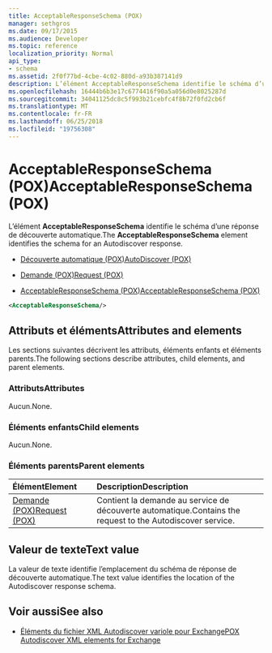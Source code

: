```yaml
---
title: AcceptableResponseSchema (POX)
manager: sethgros
ms.date: 09/17/2015
ms.audience: Developer
ms.topic: reference
localization_priority: Normal
api_type:
- schema
ms.assetid: 2f0f77bd-4cbe-4c02-880d-a93b387141d9
description: L’élément AcceptableResponseSchema identifie le schéma d’une réponse de découverte automatique.
ms.openlocfilehash: 16444b6b3e17c6774416f90a5a056d0e8025287d
ms.sourcegitcommit: 34041125dc8c5f993b21cebfc4f8b72f0fd2cb6f
ms.translationtype: MT
ms.contentlocale: fr-FR
ms.lasthandoff: 06/25/2018
ms.locfileid: "19756308"
---
```

# <a name="acceptableresponseschema-pox"></a><span data-ttu-id="3a2bb-103">AcceptableResponseSchema (POX)</span><span class="sxs-lookup"><span data-stu-id="3a2bb-103">AcceptableResponseSchema (POX)</span></span>

<span data-ttu-id="3a2bb-104">L’élément **AcceptableResponseSchema** identifie le schéma d’une réponse de découverte automatique.</span><span class="sxs-lookup"><span data-stu-id="3a2bb-104">The **AcceptableResponseSchema** element identifies the schema for an Autodiscover response.</span></span> 
  
- [<span data-ttu-id="3a2bb-105">Découverte automatique (POX)</span><span class="sxs-lookup"><span data-stu-id="3a2bb-105">AutoDiscover (POX)</span></span>](autodiscover-pox.md)
  
- [<span data-ttu-id="3a2bb-106">Demande (POX)</span><span class="sxs-lookup"><span data-stu-id="3a2bb-106">Request (POX)</span></span>](request-pox.md)
  
- [<span data-ttu-id="3a2bb-107">AcceptableResponseSchema (POX)</span><span class="sxs-lookup"><span data-stu-id="3a2bb-107">AcceptableResponseSchema (POX)</span></span>](acceptableresponseschema-pox.md)
  
```xml
<AcceptableResponseSchema/>
```

## <a name="attributes-and-elements"></a><span data-ttu-id="3a2bb-108">Attributs et éléments</span><span class="sxs-lookup"><span data-stu-id="3a2bb-108">Attributes and elements</span></span>

<span data-ttu-id="3a2bb-109">Les sections suivantes décrivent les attributs, éléments enfants et éléments parents.</span><span class="sxs-lookup"><span data-stu-id="3a2bb-109">The following sections describe attributes, child elements, and parent elements.</span></span>
  
### <a name="attributes"></a><span data-ttu-id="3a2bb-110">Attributs</span><span class="sxs-lookup"><span data-stu-id="3a2bb-110">Attributes</span></span>

<span data-ttu-id="3a2bb-111">Aucun.</span><span class="sxs-lookup"><span data-stu-id="3a2bb-111">None.</span></span>
  
### <a name="child-elements"></a><span data-ttu-id="3a2bb-112">Éléments enfants</span><span class="sxs-lookup"><span data-stu-id="3a2bb-112">Child elements</span></span>

<span data-ttu-id="3a2bb-113">Aucun.</span><span class="sxs-lookup"><span data-stu-id="3a2bb-113">None.</span></span>
  
### <a name="parent-elements"></a><span data-ttu-id="3a2bb-114">Éléments parents</span><span class="sxs-lookup"><span data-stu-id="3a2bb-114">Parent elements</span></span>

|<span data-ttu-id="3a2bb-115">**Élément**</span><span class="sxs-lookup"><span data-stu-id="3a2bb-115">**Element**</span></span>|<span data-ttu-id="3a2bb-116">**Description**</span><span class="sxs-lookup"><span data-stu-id="3a2bb-116">**Description**</span></span>|
|:-----|:-----|
|[<span data-ttu-id="3a2bb-117">Demande (POX)</span><span class="sxs-lookup"><span data-stu-id="3a2bb-117">Request (POX)</span></span>](request-pox.md) <br/> |<span data-ttu-id="3a2bb-118">Contient la demande au service de découverte automatique.</span><span class="sxs-lookup"><span data-stu-id="3a2bb-118">Contains the request to the Autodiscover service.</span></span>  <br/> |
   
## <a name="text-value"></a><span data-ttu-id="3a2bb-119">Valeur de texte</span><span class="sxs-lookup"><span data-stu-id="3a2bb-119">Text value</span></span>

<span data-ttu-id="3a2bb-120">La valeur de texte identifie l’emplacement du schéma de réponse de découverte automatique.</span><span class="sxs-lookup"><span data-stu-id="3a2bb-120">The text value identifies the location of the Autodiscover response schema.</span></span>
  
## <a name="see-also"></a><span data-ttu-id="3a2bb-121">Voir aussi</span><span class="sxs-lookup"><span data-stu-id="3a2bb-121">See also</span></span>

- [<span data-ttu-id="3a2bb-122">Éléments du fichier XML Autodiscover variole pour Exchange</span><span class="sxs-lookup"><span data-stu-id="3a2bb-122">POX Autodiscover XML elements for Exchange</span></span>](pox-autodiscover-xml-elements-for-exchange.md)


